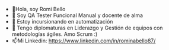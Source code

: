 - 👋Hola, soy Romi Bello
- 👀 Soy QA Tester Funcional Manual y docente de alma
- 🌱 Estoy incursionando en automatización
- 💞️ Tengo diplomaturas en Liderazgo y Gestión de equipos con metodologías ágiles. Amo Scrum :)
- 📫Mi Linkedin: https://www.linkedin.com/in/rominabello87/

<!---
rominabello87/rominabello87 is a ✨ special ✨ repository because its `README.md` (this file) appears on your GitHub profile.
You can click the Preview link to take a look at your changes.
--->
